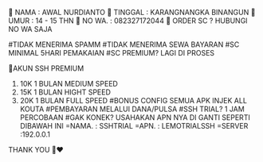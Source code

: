 🔰 NAMA    : AWAL NURDIANTO
🔰 TINGGAL : KARANGNANGKA BINANGUN
🔰 UMUR    : 14 - 15 THN
🔰 NO WA.  : 082327172044
🔰 ORDER SC ? HUBUNGI NO WA SAJA


#TIDAK MENERIMA SPAMM
#TIDAK MENERIMA SEWA BAYARAN
#SC MINIMAL 5HARI PEMAKAIAN
#SC PREMIUM? LAGI DI PROSES 




🔰AKUN SSH PREMIUM
1. 10K 1 BULAN MEDIUM SPEED
2. 15K 1 BULAN HIGHT SPEED
3. 20K 1 BULAN FULL SPEED
#BONUS CONFIG SEMUA APK INJEK ALL KOUTA
#PEMBAYARAN MELALUI DANA/PULSA
#SSH TRIAL? 1 JAM PERCOBAAN
#GAK KONEK? USAHAKAN APN NYA DI GANTI 
  SEPERTI DIBAWAH INI
=NAMA.  : SSHTRIAL
=APN.   : LEMOTRIALSSH
=SERVER :192.0.0.1


THANK YOU 🎀❤️
